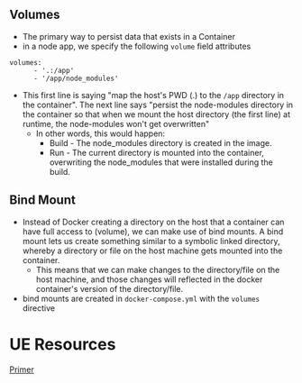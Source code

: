 
## Volumes
- The primary way to persist data that exists in a Container
- in a node app, we specify the following `volume` field attributes
```
volumes:
      - '.:/app'
      - '/app/node_modules'
```
- This first line is saying "map the host's PWD (.) to the `/app` directory in the container". The next line says "persist the node-modules directory in the container so that when we mount the host directory (the first line) at runtime, the node-modules won't get overwritten"
	- In other words, this would happen:
		- Build - The node_modules directory is created in the image.
		- Run - The current directory is mounted into the container, overwriting the node_modules that were installed during the build.

## Bind Mount
- Instead of Docker creating a directory on the host that a container can have full access to (volume), we can make use of bind mounts. A bind mount lets us create something similar to a symbolic linked directory, whereby a directory or file on the host machine gets mounted into the container.
	- This means that we can make changes to the directory/file on the host machine, and those changes will reflected in the docker container's version of the directory/file. 
- bind mounts are created in `docker-compose.yml` with the `volumes` directive

# UE Resources
[Primer](https://docs.docker.com/storage/volumes/)